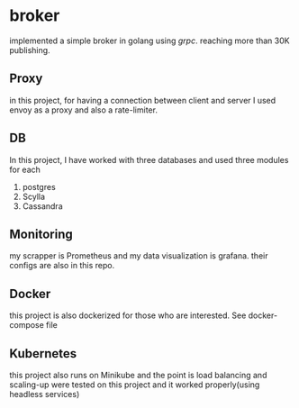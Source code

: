 # broker

implemented a simple broker in golang using *grpc*.
reaching more than 30K publishing.

## Proxy
in this project, for having a connection between client and server I used envoy as a proxy and also a rate-limiter.

## DB
In this project, I have worked with three databases and used three modules for each
  1. postgres
  2. Scylla
  3. Cassandra
  
## Monitoring
my scrapper is Prometheus and my data visualization is grafana. their configs are also in this repo.

## Docker
this project is also dockerized for those who are interested. See docker-compose file

## Kubernetes
this project also runs on Minikube and the point is load balancing and scaling-up were tested on this project and it worked properly(using headless services)  
